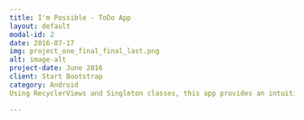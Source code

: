```yaml
---
title: I'm Possible - ToDo App
layout: default
modal-id: 2
date: 2016-07-17
img: project_one_final_final_last.png
alt: image-alt
project-date: June 2016
client: Start Bootstrap
category: Android 
Using RecyclerViews and Singleton classes, this app provides an intuitive and seamless way for users to trak items, tasks and challenges. Each activity displays the data in a custom RecyclerView. Data can be added, editted or deleted from the Singleton class. This was my first project in General Assembly's Android Development Immersive Bootcamp.

---
```

